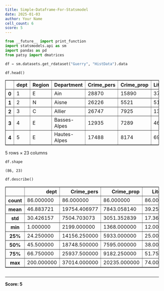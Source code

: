 ```yaml
---
title: Simple-Dataframe-For-Statsmodel
date: 2025-01-03
author: Your Name
cell_count: 6
score: 5
---
```


```python
from __future__ import print_function
import statsmodels.api as sm
import pandas as pd
from patsy import dmatrices
```


```python
df = sm.datasets.get_rdataset("Guerry", "HistData").data
```


```python
df.head()
```




<div>
<style scoped>
    .dataframe tbody tr th:only-of-type {
        vertical-align: middle;
    }

    .dataframe tbody tr th {
        vertical-align: top;
    }

    .dataframe thead th {
        text-align: right;
    }
</style>
<table border="1" class="dataframe">
  <thead>
    <tr style="text-align: right;">
      <th></th>
      <th>dept</th>
      <th>Region</th>
      <th>Department</th>
      <th>Crime_pers</th>
      <th>Crime_prop</th>
      <th>Literacy</th>
      <th>Donations</th>
      <th>Infants</th>
      <th>Suicides</th>
      <th>MainCity</th>
      <th>...</th>
      <th>Crime_parents</th>
      <th>Infanticide</th>
      <th>Donation_clergy</th>
      <th>Lottery</th>
      <th>Desertion</th>
      <th>Instruction</th>
      <th>Prostitutes</th>
      <th>Distance</th>
      <th>Area</th>
      <th>Pop1831</th>
    </tr>
  </thead>
  <tbody>
    <tr>
      <th>0</th>
      <td>1</td>
      <td>E</td>
      <td>Ain</td>
      <td>28870</td>
      <td>15890</td>
      <td>37</td>
      <td>5098</td>
      <td>33120</td>
      <td>35039</td>
      <td>2:Med</td>
      <td>...</td>
      <td>71</td>
      <td>60</td>
      <td>69</td>
      <td>41</td>
      <td>55</td>
      <td>46</td>
      <td>13</td>
      <td>218.372</td>
      <td>5762</td>
      <td>346.03</td>
    </tr>
    <tr>
      <th>1</th>
      <td>2</td>
      <td>N</td>
      <td>Aisne</td>
      <td>26226</td>
      <td>5521</td>
      <td>51</td>
      <td>8901</td>
      <td>14572</td>
      <td>12831</td>
      <td>2:Med</td>
      <td>...</td>
      <td>4</td>
      <td>82</td>
      <td>36</td>
      <td>38</td>
      <td>82</td>
      <td>24</td>
      <td>327</td>
      <td>65.945</td>
      <td>7369</td>
      <td>513.00</td>
    </tr>
    <tr>
      <th>2</th>
      <td>3</td>
      <td>C</td>
      <td>Allier</td>
      <td>26747</td>
      <td>7925</td>
      <td>13</td>
      <td>10973</td>
      <td>17044</td>
      <td>114121</td>
      <td>2:Med</td>
      <td>...</td>
      <td>46</td>
      <td>42</td>
      <td>76</td>
      <td>66</td>
      <td>16</td>
      <td>85</td>
      <td>34</td>
      <td>161.927</td>
      <td>7340</td>
      <td>298.26</td>
    </tr>
    <tr>
      <th>3</th>
      <td>4</td>
      <td>E</td>
      <td>Basses-Alpes</td>
      <td>12935</td>
      <td>7289</td>
      <td>46</td>
      <td>2733</td>
      <td>23018</td>
      <td>14238</td>
      <td>1:Sm</td>
      <td>...</td>
      <td>70</td>
      <td>12</td>
      <td>37</td>
      <td>80</td>
      <td>32</td>
      <td>29</td>
      <td>2</td>
      <td>351.399</td>
      <td>6925</td>
      <td>155.90</td>
    </tr>
    <tr>
      <th>4</th>
      <td>5</td>
      <td>E</td>
      <td>Hautes-Alpes</td>
      <td>17488</td>
      <td>8174</td>
      <td>69</td>
      <td>6962</td>
      <td>23076</td>
      <td>16171</td>
      <td>1:Sm</td>
      <td>...</td>
      <td>22</td>
      <td>23</td>
      <td>64</td>
      <td>79</td>
      <td>35</td>
      <td>7</td>
      <td>1</td>
      <td>320.280</td>
      <td>5549</td>
      <td>129.10</td>
    </tr>
  </tbody>
</table>
<p>5 rows × 23 columns</p>
</div>




```python
df.shape
```




    (86, 23)




```python
df.describe()
```




<div>
<style scoped>
    .dataframe tbody tr th:only-of-type {
        vertical-align: middle;
    }

    .dataframe tbody tr th {
        vertical-align: top;
    }

    .dataframe thead th {
        text-align: right;
    }
</style>
<table border="1" class="dataframe">
  <thead>
    <tr style="text-align: right;">
      <th></th>
      <th>dept</th>
      <th>Crime_pers</th>
      <th>Crime_prop</th>
      <th>Literacy</th>
      <th>Donations</th>
      <th>Infants</th>
      <th>Suicides</th>
      <th>Wealth</th>
      <th>Commerce</th>
      <th>Clergy</th>
      <th>Crime_parents</th>
      <th>Infanticide</th>
      <th>Donation_clergy</th>
      <th>Lottery</th>
      <th>Desertion</th>
      <th>Instruction</th>
      <th>Prostitutes</th>
      <th>Distance</th>
      <th>Area</th>
      <th>Pop1831</th>
    </tr>
  </thead>
  <tbody>
    <tr>
      <th>count</th>
      <td>86.000000</td>
      <td>86.000000</td>
      <td>86.000000</td>
      <td>86.000000</td>
      <td>86.000000</td>
      <td>86.000000</td>
      <td>86.000000</td>
      <td>86.000000</td>
      <td>86.000000</td>
      <td>86.000000</td>
      <td>86.000000</td>
      <td>86.000000</td>
      <td>86.000000</td>
      <td>86.000000</td>
      <td>86.000000</td>
      <td>86.000000</td>
      <td>86.000000</td>
      <td>86.000000</td>
      <td>86.000000</td>
      <td>86.000000</td>
    </tr>
    <tr>
      <th>mean</th>
      <td>46.883721</td>
      <td>19754.406977</td>
      <td>7843.058140</td>
      <td>39.255814</td>
      <td>7075.546512</td>
      <td>19049.906977</td>
      <td>36522.604651</td>
      <td>43.500000</td>
      <td>42.802326</td>
      <td>43.430233</td>
      <td>43.500000</td>
      <td>43.511628</td>
      <td>43.500000</td>
      <td>43.500000</td>
      <td>43.500000</td>
      <td>43.127907</td>
      <td>141.872093</td>
      <td>207.953140</td>
      <td>6146.988372</td>
      <td>378.628721</td>
    </tr>
    <tr>
      <th>std</th>
      <td>30.426157</td>
      <td>7504.703073</td>
      <td>3051.352839</td>
      <td>17.364051</td>
      <td>5834.595216</td>
      <td>8820.233546</td>
      <td>31312.532649</td>
      <td>24.969982</td>
      <td>25.028370</td>
      <td>24.999549</td>
      <td>24.969982</td>
      <td>24.948297</td>
      <td>24.969982</td>
      <td>24.969982</td>
      <td>24.969982</td>
      <td>24.799809</td>
      <td>520.969318</td>
      <td>109.320837</td>
      <td>1398.246620</td>
      <td>148.777230</td>
    </tr>
    <tr>
      <th>min</th>
      <td>1.000000</td>
      <td>2199.000000</td>
      <td>1368.000000</td>
      <td>12.000000</td>
      <td>1246.000000</td>
      <td>2660.000000</td>
      <td>3460.000000</td>
      <td>1.000000</td>
      <td>1.000000</td>
      <td>1.000000</td>
      <td>1.000000</td>
      <td>1.000000</td>
      <td>1.000000</td>
      <td>1.000000</td>
      <td>1.000000</td>
      <td>1.000000</td>
      <td>0.000000</td>
      <td>0.000000</td>
      <td>762.000000</td>
      <td>129.100000</td>
    </tr>
    <tr>
      <th>25%</th>
      <td>24.250000</td>
      <td>14156.250000</td>
      <td>5933.000000</td>
      <td>25.000000</td>
      <td>3446.750000</td>
      <td>14299.750000</td>
      <td>15463.000000</td>
      <td>22.250000</td>
      <td>21.250000</td>
      <td>22.250000</td>
      <td>22.250000</td>
      <td>22.250000</td>
      <td>22.250000</td>
      <td>22.250000</td>
      <td>22.250000</td>
      <td>23.250000</td>
      <td>6.000000</td>
      <td>121.383000</td>
      <td>5400.750000</td>
      <td>283.005000</td>
    </tr>
    <tr>
      <th>50%</th>
      <td>45.500000</td>
      <td>18748.500000</td>
      <td>7595.000000</td>
      <td>38.000000</td>
      <td>5020.000000</td>
      <td>17141.500000</td>
      <td>26743.500000</td>
      <td>43.500000</td>
      <td>42.500000</td>
      <td>43.500000</td>
      <td>43.500000</td>
      <td>43.500000</td>
      <td>43.500000</td>
      <td>43.500000</td>
      <td>43.500000</td>
      <td>41.500000</td>
      <td>33.000000</td>
      <td>200.616000</td>
      <td>6070.500000</td>
      <td>346.165000</td>
    </tr>
    <tr>
      <th>75%</th>
      <td>66.750000</td>
      <td>25937.500000</td>
      <td>9182.250000</td>
      <td>51.750000</td>
      <td>9446.750000</td>
      <td>22682.250000</td>
      <td>44057.500000</td>
      <td>64.750000</td>
      <td>63.750000</td>
      <td>64.750000</td>
      <td>64.750000</td>
      <td>64.750000</td>
      <td>64.750000</td>
      <td>64.750000</td>
      <td>64.750000</td>
      <td>64.750000</td>
      <td>113.750000</td>
      <td>289.670500</td>
      <td>6816.500000</td>
      <td>444.407500</td>
    </tr>
    <tr>
      <th>max</th>
      <td>200.000000</td>
      <td>37014.000000</td>
      <td>20235.000000</td>
      <td>74.000000</td>
      <td>37015.000000</td>
      <td>62486.000000</td>
      <td>163241.000000</td>
      <td>86.000000</td>
      <td>86.000000</td>
      <td>86.000000</td>
      <td>86.000000</td>
      <td>86.000000</td>
      <td>86.000000</td>
      <td>86.000000</td>
      <td>86.000000</td>
      <td>86.000000</td>
      <td>4744.000000</td>
      <td>539.213000</td>
      <td>10000.000000</td>
      <td>989.940000</td>
    </tr>
  </tbody>
</table>
</div>




```python

```


---
**Score: 5**